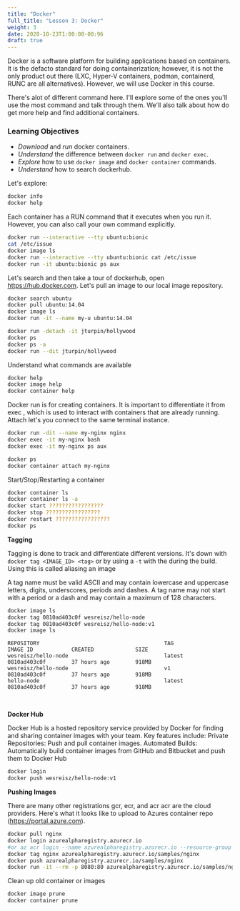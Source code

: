 ```yaml
---
title: "Docker"
full_title: "Lesson 3: Docker"
weight: 3
date: 2020-10-23T1:00:00-00:96
draft: true
---
```


Docker is a software platform for building applications based on containers. It is the defacto standard for doing containerization; however, it is not the only product out there (LXC, Hyper-V containers, podman, containerd, RUNC are all alternatives). However, we will use Docker in this course.

There's alot of different command here. I'll explore some of the ones you'll use the most command and talk through them. We'll also talk about how do get more help and find additional containers.

### Learning Objectives
* *Download* and *run* docker containers.
* *Understand* the difference between `docker run` and `docker exec`.
* *Explore* how to use `docker image` and `docker container` commands.
* *Understand* how to search dockerhub.


Let's explore:

```bash
docker info
docker help
```

Each container has a RUN command that it executes when you run it. However, you can also call your own command explicitly.
```bash
docker run --interactive --tty ubuntu:bionic
cat /etc/issue
docker image ls
docker run --interactive --tty ubuntu:bionic cat /etc/issue
docker run -it ubuntu:bionic ps aux
```

Let's search and then take a tour of dockerhub, open https://hub.docker.com. Let's pull an image to our local image repository.
```bash
docker search ubuntu
docker pull ubuntu:14.04
docker image ls
docker run -it --name my-u ubuntu:14.04
```

```bash
docker run -detach -it jturpin/hollywood
docker ps
docker ps -a
docker run --dit jturpin/hollywood
```

Understand what commands are available
```bash
docker help
docker image help
docker container help
```

Docker run is for creating containers. It is important to differentiate it from exec , which is used to interact with containers that are already running. Attach let's you connect to the same terminal instance.
```bash
docker run -dit --name my-nginx nginx
docker exec -it my-nginx bash
docker exec -it my-nginx ps aux

docker ps
docker container attach my-nginx
```

Start/Stop/Restarting a container
```bash
docker container ls
docker container ls -a
docker start ?????????????????
docker stop ?????????????????
docker restart ?????????????????
docker ps
```



**Tagging** 

Tagging is done to track and differentiate different versions. It's down with `docker tag <IMAGE_ID> <tag>` or by using a `-t` with the during the build. Using this is called aliasing an image

A tag name must be valid ASCII and may contain lowercase and uppercase letters, digits, underscores, periods and dashes. A tag name may not start with a period or a dash and may contain a maximum of 128 characters.
```bash
docker image ls
docker tag 0810ad403c0f wesreisz/hello-node
docker tag 0810ad403c0f wesreisz/hello-node:v1
docker image ls 
```

```
REPOSITORY                                       TAG                 IMAGE ID            CREATED             SIZE
wesreisz/hello-node                              latest              0810ad403c0f        37 hours ago        918MB
wesreisz/hello-node                              v1                  0810ad403c0f        37 hours ago        918MB
hello-node                                       latest              0810ad403c0f        37 hours ago        918MB

```
&nbsp;


**Docker Hub** 

Docker Hub is a hosted repository service provided by Docker for finding and sharing container images with your team. Key features include: Private Repositories: Push and pull container images. Automated Builds: Automatically build container images from GitHub and Bitbucket and push them to Docker Hub
```bash
docker login
docker push wesreisz/hello-node:v1
```

**Pushing Images** 

There are many other registrations gcr, ecr, and acr acr are the cloud providers. Here's what it looks like to upload to Azures container repo (https://portal.azure.com).
```bash
docker pull nginx
docker login azurealpharegistry.azurecr.io
#or az acr login --name azurealpharegistry.azurecr.io --resource-group initial-manually-created-cluster
docker tag nginx azurealpharegistry.azurecr.io/samples/nginx
docker push azurealpharegistry.azurecr.io/samples/nginx
docker run -it --rm -p 8080:80 azurealpharegistry.azurecr.io/samples/nginx
```



Clean up old container or images
```bash
docker image prune
docker container prune
```